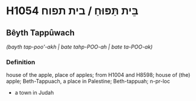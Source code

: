 # H1054 בֵּית תַּפּוּחַ / בית תפוח

## Bêyth Tappûwach

_(bayth tap-poo'-akh | bate tahp-POO-ah | bate ta-POO-ak)_

### Definition

house of the apple, place of apples; from H1004 and H8598; house of (the) apple; Beth-Tappuach, a place in Palestine; Beth-tappuah; n-pr-loc

- a town in Judah
